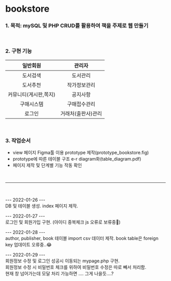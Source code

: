 # bookstore

### 1. 목적: mySQL 및 PHP CRUD를 활용하여 책을 주제로 웹 만들기
<br>

### 2. 구현 기능 
|    **일반회원**    |   **관리자**     |
|:-------------:|:-------------:|
|도서검색|도서관리|
|도서추천|작가정보관리|
|커뮤니티(게시판,쪽지)|공지사항|
|구매시스템|구매접수관리|
|로그인|거래처(출판사)관리|

<br>

### 3. 작업순서
+ view 페이지 Figma툴 이용 prototype 제작(prototype_bookstore.fig)
+ prototype에 따른 테이블 구조 e-r diagram화(table_diagram.pdf)
+ 페이지 제작 및 단계별 기능 작동 확인
<br>

---
<br>

--- 2022-01-26 --- <br>
DB 및 테이블 생성.
index 페이지 제작. 
<br>
   
--- 2022-01-27 --- <br>
로그인 및 회원가입 구현. (아이디 중복체크 js 오류로 보류중🤢)
<br>
   
--- 2022-01-28 --- <br>
author, publisher, book 테이블 import csv 데이터 제작. book table은 foreign key 업데이트 오류중..😂 
<br>
   
--- 2022-01-29 --- <br>
회원정보 수정 및 로그인 성공시 이동되는 mypage.php 구현. <br>
회원정보 수정 시 비밀번호 체크를 위하여 비밀번호 수정은 따로 빼서 처리함.<br>
현재 창 넘어가는데 모달 처리 가능하면 .... 그게 나을듯....?
